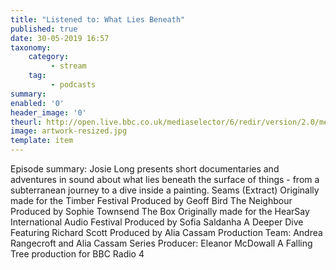 ```yaml
---
title: "Listened to: What Lies Beneath"
published: true
date: 30-05-2019 16:57
taxonomy:
    category:
         - stream
    tag:
         - podcasts
summary:
enabled: '0'
header_image: '0'
theurl: http://open.live.bbc.co.uk/mediaselector/6/redir/version/2.0/mediaset/audio-nondrm-download/proto/http/vpid/p079rbc8.mp3
image: artwork-resized.jpg
template: item
---
```

 
Episode summary: Josie Long presents short documentaries and adventures in sound about what lies beneath the surface of things - from a subterranean journey to a dive inside a painting. Seams (Extract) Originally made for the Timber Festival Produced by Geoff Bird The Neighbour Produced by Sophie Townsend The Box Originally made for the HearSay International Audio Festival Produced by Sofia Saldanha A Deeper Dive Featuring Richard Scott Produced by Alia Cassam Production Team: Andrea Rangecroft and Alia Cassam Series Producer: Eleanor McDowall A Falling Tree production for BBC Radio 4
